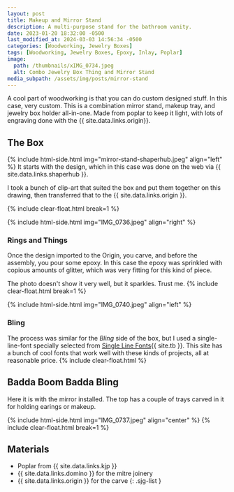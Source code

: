 ```yaml
---
layout: post
title: Makeup and Mirror Stand
description: A multi-purpose stand for the bathroom vanity.
date: 2023-01-20 18:32:00 -0500
last_modified_at: 2024-03-03 14:56:34 -0500
categories: [Woodworking, Jewelry Boxes]
tags: [Woodworking, Jewelry Boxes, Epoxy, Inlay, Poplar]
image:
  path: /thumbnails/xIMG_0734.jpeg
  alt: Combo Jewelry Box Thing and Mirror Stand
media_subpath: /assets/img/posts/mirror-stand
---
```

A cool part of woodworking is that you can do custom designed stuff. In this case, very custom. This is a combination mirror stand, makeup tray, and jewelry box holder all-in-one. Made from poplar to keep it light, with lots of engraving done with the {{ site.data.links.origin}}.

## The Box

{% include html-side.html img="mirror-stand-shaperhub.jpeg" align="left" %}
It starts with the design, which in this case was done on the web via {{ site.data.links.shaperhub }}.

I took a bunch of clip-art that suited the box and put them together on this drawing, then transferred that to the {{ site.data.links.origin }}.

{% include clear-float.html break=1 %}

{% include html-side.html img="IMG_0736.jpeg" align="right" %}

### Rings and Things

Once the design imported to the Origin, you carve, and before the assembly, you pour some epoxy. In this case the epoxy was sprinkled with copious amounts of glitter, which was very fitting for this kind of piece.

The photo doesn't show it very well, but it sparkles. Trust me.
{% include clear-float.html break=1 %}

{% include html-side.html img="IMG_0740.jpeg" align="left" %}

### Bling

The process was similar for the _Bling_ side of the box, but I used a single-line-font specially selected from [Single Line Fonts](https://www.singlelinefonts.com){{ site.tb }}. This site has a bunch of cool fonts that work well with these kinds of projects, all at reasonable price.
{% include clear-float.html %}

## Badda Boom Badda Bling

Here it is with the mirror installed. The top has a couple of trays carved in it for holding earings or makeup.

{% include html-side.html img="IMG_0737.jpeg" align="center" %}
{% include clear-float.html break=1 %}

## Materials

- Poplar from {{ site.data.links.kjp }}
- {{ site.data.links.domino }} for the mitre joinery
- {{ site.data.links.origin }} for the carve
{: .sjg-list }
